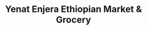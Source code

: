 ---
title: "Yenat Enjera Ethiopian Market & Grocery"
url: /phoenix/yenat-enjera-ethiopian-market-and-grocery/
shop: supermarket
---